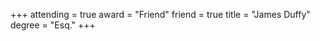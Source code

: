 +++
attending  = true
award      = "Friend"
friend     = true
title      = "James Duffy"
degree     = "Esq."
+++
